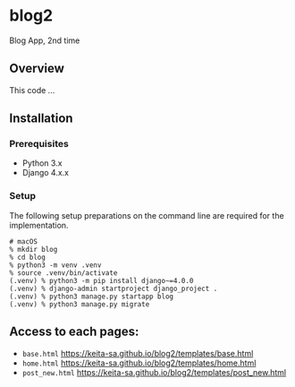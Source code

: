 # blog2
Blog App, 2nd time

## Overview
This code ...

## Installation

### Prerequisites

- Python 3.x
- Django 4.x.x


### Setup
The following setup preparations on the command line are required for the implementation.
```
# macOS
% mkdir blog
% cd blog
% python3 -m venv .venv
% source .venv/bin/activate
(.venv) % python3 -m pip install django~=4.0.0
(.venv) % django-admin startproject django_project .
(.venv) % python3 manage.py startapp blog
(.venv) % python3 manage.py migrate
```

## Access to each pages:
- `base.html` https://keita-sa.github.io/blog2/templates/base.html
- `home.html` https://keita-sa.github.io/blog2/templates/home.html
- `post_new.html` https://keita-sa.github.io/blog2/templates/post_new.html
